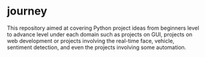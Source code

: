# journey
This repository aimed at covering Python project ideas from beginners level to advance level under each domain such as projects on GUI, projects on web development or projects involving the real-time face, vehicle, sentiment detection, and even the projects involving some automation.

